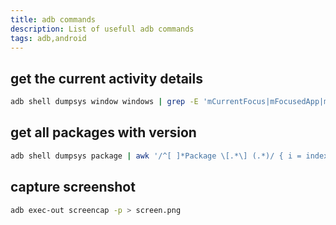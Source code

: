 ```yaml
---
title: adb commands
description: List of usefull adb commands
tags: adb,android
---
```


## get the current activity details
```bash
adb shell dumpsys window windows | grep -E 'mCurrentFocus|mFocusedApp|mInputMethodTarget|mSurface'
```

## get all packages with version
```bash
adb shell dumpsys package | awk '/^[ ]*Package \[.*\] (.*)/ { i = index($0, "[") + 1; pkg = substr($0, i, index($0, "]") - i); } /[ ]*versionName=/ { { print pkg "\t" substr($0, index($0, "=") + 1); pkg = ""; } }' | grep setting
```

## capture screenshot
```bash
adb exec-out screencap -p > screen.png
```
